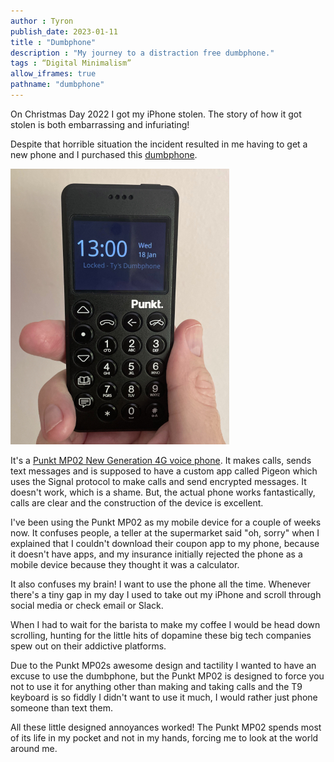 ```yaml
---
author : Tyron
publish_date: 2023-01-11
title : "Dumbphone"
description : "My journey to a distraction free dumbphone."
tags : “Digital Minimalism”
allow_iframes: true
pathname: "dumbphone"
---
```


On Christmas Day 2022 I got my iPhone stolen. The story of how it got stolen is both embarrassing and infuriating!

Despite that horrible situation the incident resulted in me having to get a new phone and I purchased this [dumbphone](https://www.idler.co.uk/article/the-loneliness-of-the-dumbphone-user/).

<img src="images/dumbphone.jpg"/>

It's a [Punkt MP02 New Generation 4G voice phone](https://www.punkt.ch/en/products/mp02-4g-mobile-phone/). It makes calls, sends text messages and is supposed to have a custom app called Pigeon which uses the Signal protocol to make calls and send encrypted messages. It doesn't work, which is a shame. But, the actual phone works fantastically, calls are clear and the construction of the device is excellent.

I've been using the Punkt MP02 as my mobile device for a couple of weeks now. It confuses people, a teller at the supermarket said "oh, sorry" when I explained that I couldn't download their coupon app to my phone, because it doesn't have apps, and my insurance initially rejected the phone as a mobile device because they thought it was a calculator.

It also confuses my brain! I want to use the phone all the time. Whenever there's a tiny gap in my day I used to take out my iPhone and scroll through social media or check email or Slack. 

When I had to wait for the barista to make my coffee I would be head down scrolling, hunting for the little hits of dopamine these big tech companies spew out on their addictive platforms.

Due to the Punkt MP02s awesome design and tactility I wanted to have an excuse to use the dumbphone, but the Punkt MP02 is designed to force you not to use it for anything other than making and taking calls and the T9 keyboard is so fiddly I didn't want to use it much, I would rather just phone someone than text them. 

All these little designed annoyances worked! The Punkt MP02 spends most of its life in my pocket and not in my hands, forcing me to look at the world around me.